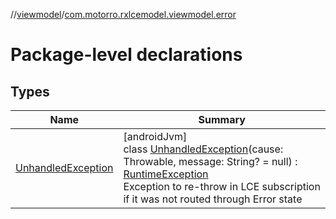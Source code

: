 //[viewmodel](../../index.md)/[com.motorro.rxlcemodel.viewmodel.error](index.md)

# Package-level declarations

## Types

| Name | Summary |
|---|---|
| [UnhandledException](-unhandled-exception/index.md) | [androidJvm]<br>class [UnhandledException](-unhandled-exception/index.md)(cause: Throwable, message: String? = null) : [RuntimeException](https://developer.android.com/reference/kotlin/java/lang/RuntimeException.html)<br>Exception to re-throw in LCE subscription if it was not routed through Error state |
